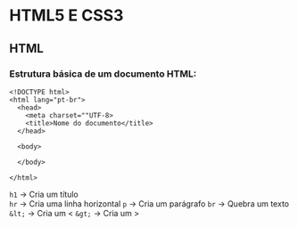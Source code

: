 # HTML5 E CSS3

## HTML

### Estrutura básica de um documento HTML:

```
<!DOCTYPE html>
<html lang="pt-br">
  <head>
    <meta charset=""UTF-8>
    <title>Nome do documento</title>
  </head>

  <body>

  </body>

</html>
```

`h1` -> Cria um título <br>
`hr` -> Cria uma linha horizontal
`p` -> Cria um parágrafo
`br` -> Quebra um texto
`&lt;` -> Cria um <
`&gt;` -> Cria um >

